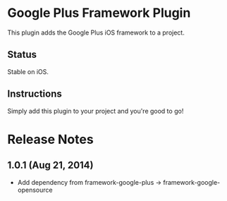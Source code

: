 # Google Plus Framework Plugin

This plugin adds the Google Plus iOS framework to a project.

## Status

Stable on iOS.

## Instructions

Simply add this plugin to your project and you're good to go!

# Release Notes

## 1.0.1 (Aug 21, 2014)
- Add dependency from framework-google-plus -> framework-google-opensource
